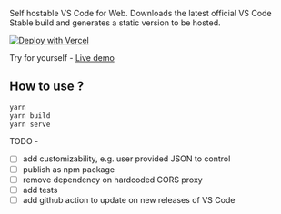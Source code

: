 Self hostable VS Code for Web. Downloads the latest official VS Code Stable build and generates a static version to be hosted.

[![Deploy with Vercel](https://vercel.com/button)](https://vercel.com/new/clone?repository-url=https%3A%2F%2Fgithub.com%2Fmishra-ankit%2Fvscode-test-web)

Try for yourself - [Live demo](https://vs-code-web.vercel.app)

## How to use ?
```bash
yarn
yarn build
yarn serve
```

TODO -

- [ ] add customizability, e.g. user provided JSON to control
- [ ] publish as npm package
- [ ] remove dependency on hardcoded CORS proxy
- [ ] add tests
- [ ] add github action to update on new releases of VS Code